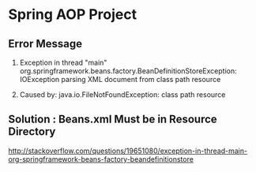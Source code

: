 # Spring AOP Project

## Error Message 
1. Exception in thread "main" org.springframework.beans.factory.BeanDefinitionStoreException: IOException parsing XML document from class path resource

2. Caused by: java.io.FileNotFoundException: class path resource 


## Solution : Beans.xml Must be in Resource Directory

<http://stackoverflow.com/questions/19651080/exception-in-thread-main-org-springframework-beans-factory-beandefinitionstore>
